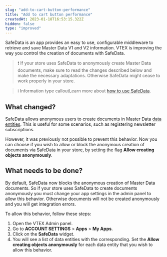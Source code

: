 ```yaml
---
slug: "add-to-cart-button-performance"
title: "Add to cart button performance"
createdAt: 2023-01-18T16:53:15.322Z
hidden: false
type: "improved"
---
```


SafeData is an app provides an easy to use, configurable middleware to retrieve and save Master Data V1 and V2 information. VTEX is improving the way you control the creation of documents with SafeData.

>❗ If your store uses SafeData to anonymously create Master Data documents, make sure to read the changes described below and make the necessary adaptations. Otherwise SafeData might cease to work properly in your store.

>ℹ️ Information type calloutLearn more about [how to use SafeData](https://developers.vtex.com/docs/guides/vtex-safedata).

## What changed?

SafeData allows anonymous users to create documents in Master Data [data entities](https://help.vtex.com/en/tutorial/master-data--4otjBnR27u4WUIciQsmkAw#data-entities). This is useful for some scenarios, such as registering newsletter subscriptions.

However, it was previously not possible to prevent this behavior. Now you can choose if you wish to allow or block the anonymous creation of documents via SafeData in your store, by setting the flag **Allow creating objects anonymously**.

## What needs to be done?

By default, SafeData now blocks the anonymous creation of Master Data documents. So if your store uses SafeData to create documents anonymously you must change your app settings in the admin panel to allow this behavior. Otherwise documents will not be created anonymously and you will get integration errors.  

To allow this behavior, follow these steps:

1. Open the VTEX Admin panel.
2. Go to **ACCOUNT SETTINGS** > **Apps** > **My Apps**.
3. Click on the **SafeData** widget.
4. You will see a list of data entities with the corresponding. Set the **Allow creating objects anonymously** for each data entity that you wish to allow this behavior.


